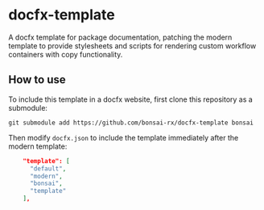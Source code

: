 # docfx-template

A docfx template for package documentation, patching the modern template to provide stylesheets and scripts for rendering custom workflow containers with copy functionality.

## How to use

To include this template in a docfx website, first clone this repository as a submodule:

```
git submodule add https://github.com/bonsai-rx/docfx-template bonsai
```

Then modify `docfx.json` to include the template immediately after the modern template:

```json
    "template": [
      "default",
      "modern",
      "bonsai",
      "template"
    ],
```